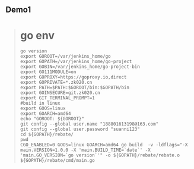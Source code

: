 ## Demo1

> # go env
>
>     go version
>     export GOROOT=/var/jenkins_home/go
>     export GOPATH=/var/jenkins_home/go-project
>     export GOBIN=/var/jenkins_home/go-project-bin
>     export GO111MODULE=on
>     export GOPROXY=https://goproxy.io,direct
>     export GOPRIVATE=*.zk020.cn
>     export PATH=$PATH:$GOROOT/bin:$GOPATH/bin
>     export GOINSECURE=git.zk020.cn
>     export GIT_TERMINAL_PROMPT=1
>     #build in linux
>     export GOOS=linux
>     export GOARCH=amd64 
>     echo "GOROOT: ${GOROOT}"
>     git config --global user.name "188801613198@163.com"
>     git config --global user.password "suanni123"
>     cd ${GOPATH}/rebate/
>     pwd
>     CGO_ENABLED=0 GOOS=linux GOARCH=amd64 go build  -v -ldflags="-X main.VERSION=1.0.0 -X 'main.BUILD_TIME=`date`' -X 'main.GO_VERSION=`go version`'" -o ${GOPATH}/rebate/rebate.o ${GOPATH}/rebate/cmd/main.go



